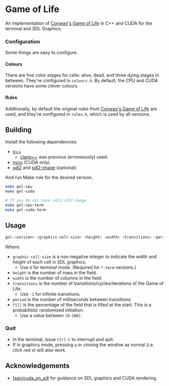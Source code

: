# Game of Life

An implementation of [Conway's Game of Life](https://en.wikipedia.org/wiki/Conway%27s_Game_of_Life) in C++ and CUDA for the terminal and SDL Graphics.

### Configuration

Some things are easy to configure.

#### Colours

There are five color stages for cells: alive, dead, and three dying stages in between. They're configured in `colours.h`. By default, the CPU and CUDA versions have some clever colours.

#### Rules

Additionally, by default the original rules from [Conway's Game of Life](https://en.wikipedia.org/wiki/Conway%27s_Game_of_Life) are used, and they're configured in `rules.h`, which is used by all versions.

## Building

Install the following dependencies:

- [g++](https://linux.die.net/man/1/g++)
  - [clang++](https://clang.llvm.org/) was previous (erroneously) used.
- [nvcc](https://developer.nvidia.com/cuda-toolkit) (CUDA only)
- [sdl2](https://www.libsdl.org/) and [sdl2-image](https://www.libsdl.org/projects/SDL_image/) (optional)

And run Make rule for the desired version.

```sh
make gol-cpu
make gol-cuda

# If you do not have sdl2/sdl2-image
make gol-cpu-term
make gol-cuda-term
```

## Usage

```sh
gol-<version> <graphics-cell-size> <height> <width> <transitions> <period> [<fill>]
```

Where:

- `graphic-cell-size` is a non-negative integer to indicate the width and height of each cell in SDL graphics.
  - Use `0` for terminal mode. (Required for `*-term` versions.)
- `height` is the number of rows in the field.
- `width` is the number of columns in the field.
- `transitions` is the number of transitions/cycles/iterations of the Game of Life.
  - Use `-1` for infinite transitions.
- `period` is the number of milliseconds between transitions.
- `fill` is the percentage of the field that is filled at the start. This is a probabilistic randomized initiation.
  - Use a value between `[0-100]`.

### Quit

- In the terminal, issue `Ctrl-C` to interrupt and quit.
- If in graphics mode, pressing `q` or closing the window as normal (i.e. click red x) will also work.

## Acknowledgements

- [fsan/cuda_on_sdl](https://github.com/fsan/cuda_on_sdl) for guidance on SDL graphics and CUDA rendering.
